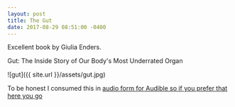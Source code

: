 ```yaml
---
layout: post
title: The Gut
date: 2017-08-29 08:51:00 -0400
---
```

Excellent book by Giulia Enders.

Gut: The Inside Story of Our Body's Most Underrated Organ

![gut]({{ site.url }}/assets/gut.jpg)

To be honest I consumed this in [audio form for Audible so if you prefer that here you go]({https://www.audible.com/pd/Science-Technology/Gut-Audiobook/B01BPKQ56Q})

